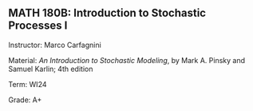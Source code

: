 ## MATH 180B: Introduction to Stochastic Processes I

Instructor: Marco Carfagnini

Material: *An Introduction to Stochastic Modeling*, by Mark A. Pinsky and Samuel Karlin; 4th edition

Term: WI24

Grade: A+